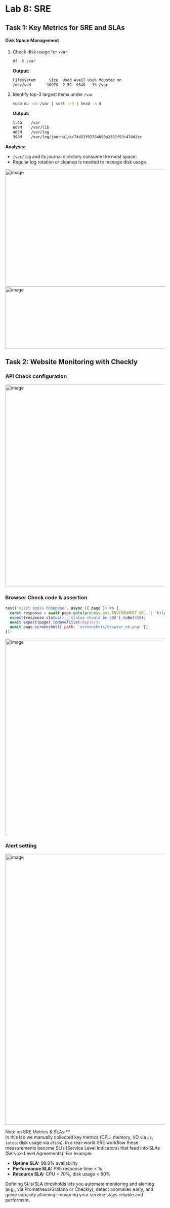 # Lab 8: SRE 

## Task 1: Key Metrics for SRE and SLAs

#### Disk Space Management

1. Check disk usage for `/var`  
   ```bash
   df -h /var
   ```
   **Output:**  
   ```bash
   Filesystem      Size  Used Avail Use% Mounted on
   /dev/sdd       1007G  2.5G  954G   1% /var
   ```

2. Identify top-3 largest items under `/var`  
   ```bash
   sudo du -ah /var | sort -rh | head -n 4
   ```
   **Output:**  
   ```bash
   1.4G    /var
   605M    /var/lib
   405M    /var/log
   398M    /var/log/journal/ec74d31f02584090a2331f53c474d2ec
   ```

**Analysis:**  
- `/var/log` and its journal directory consume the most space.  
- Regular log rotation or cleanup is needed to manage disk usage.
<img width="1600" height="370" alt="image" src="https://github.com/user-attachments/assets/52d09e05-6c61-4a39-87b9-d3a35325bcc7" />

<img width="1045" height="196" alt="image" src="https://github.com/user-attachments/assets/f45e81fe-3327-4b23-86db-8004f2033982" />


## Task 2: Website Monitoring with Checkly

### API Check configuration
<img width="1310" height="638" alt="image" src="https://github.com/user-attachments/assets/b20ec589-e5b2-48ea-a9b7-dc99cbeb8641" />


### Browser Check code & assertion
```js
test('visit Apple homepage', async ({ page }) => {
  const response = await page.goto(process.env.ENVIRONMENT_URL || 'https://www.apple.com/');
  expect(response.status(), 'status should be 200').toBe(200);
  await expect(page).toHaveTitle(/Apple/);
  await page.screenshot({ path: 'screenshots/browser_ok.png' });
});
```
<img width="1783" height="619" alt="image" src="https://github.com/user-attachments/assets/26da430b-9073-4635-af47-ac97fd9f4793" />

### Alert setting
<img width="1645" height="853" alt="image" src="https://github.com/user-attachments/assets/7ba0249c-04dc-448b-a2a8-20fcbbe6b5db" />


Note on SRE Metrics & SLAs:**  
In this lab we manually collected key metrics (CPU, memory, I/O via `ps`, `iotop`; disk usage via `df`/`du`). In a real-world SRE workflow these measurements become SLIs (Service Level Indicators) that feed into SLAs (Service Level Agreements). For example:

- **Uptime SLA:** 99.9% availability  
- **Performance SLA:** P95 response time < 1s  
- **Resource SLA:** CPU < 70%, disk usage < 80%

Defining SLIs/SLA thresholds lets you automate monitoring and alerting (e.g., via Prometheus/Grafana or Checkly), detect anomalies early, and guide capacity planning—ensuring your service stays reliable and performant.


